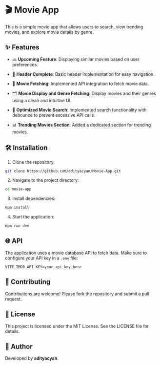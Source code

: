 # 🎬 Movie App

This is a simple movie app that allows users to search, view trending movies, and explore movie details by genre.

## ✨ Features

- 🔜 **Upcoming Feature**: Displaying similar movies based on user preferences.

- 🚀 **Header Complete**: Basic header implementation for easy navigation.
- 🎥 **Movie Fetching**: Implemented API integration to fetch movie data.
- 🗂️ **Movie Display and Genre Fetching**: Display movies and their genres using a clean and intuitive UI.
- 🔎 **Optimized Movie Search**: Implemented search functionality with debounce to prevent excessive API calls.
- 📊 **Trending Movies Section**: Added a dedicated section for trending movies.

## 🛠️ Installation

1. Clone the repository:

```bash
git clone https://github.com/adityacyan/Movie-App.git
```

2. Navigate to the project directory:

```bash
cd movie-app
```

3. Install dependencies:

```bash
npm install
```

4. Start the application:

```bash
npm run dev
```

## 🌐 API

The application uses a movie database API to fetch data. Make sure to configure your API key in a `.env` file:

```env
VITE_TMDB_API_KEY=your_api_key_here
```

## 🤝 Contributing

Contributions are welcome! Please fork the repository and submit a pull request.

## 📝 License

This project is licensed under the MIT License. See the LICENSE file for details.

## 👤 Author

Developed by **adityacyan**.

